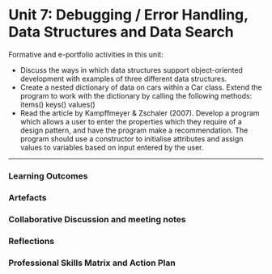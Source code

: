 # Unit 7: Debugging / Error Handling, Data Structures and Data Search

Formative and e-portfolio activities in this unit:
 - Discuss the ways in which data structures support object-oriented development with examples of three different data structures.
 - Create a nested dictionary of data on cars within a Car class. Extend the program to work with the dictionary by calling the following methods:
     items()
     keys()
     values()
 - Read the article by Kampffmeyer & Zschaler (2007). Develop a program which allows a user to enter the properties which they require of a design pattern, and have the program make a recommendation. The program should use a constructor to initialise attributes and assign values to variables based on input entered by the user.

---

### Learning Outcomes
### Artefacts
### Collaborative Discussion and meeting notes
### Reflections
### Professional Skills Matrix and Action Plan